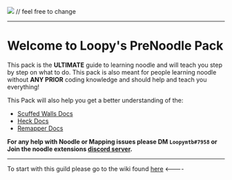 ![](https://repository-images.githubusercontent.com/481004543/6b52096a-570e-41bb-bc45-4d1fea185889)
// feel free to change
___

# Welcome to Loopy's PreNoodle Pack
This pack is the __ULTIMATE__ guide to learning noodle and will teach you step by step on what to do. This pack is also meant for people learning noodle without __ANY PRIOR__ coding knowledge and should help and teach you everything!


This Pack will also help you get a better understanding of the:

* [Scuffed Walls Docs](https://github.com/thelightdesigner/ScuffedWalls/blob/main/Functions.md)
* [Heck Docs](https://github.com/Aeroluna/Heck/wiki)
* [Remapper Docs](https://github.com/Swifter1243/ReMapper/blob/master/examples.md)

__For any help with Noodle or Mapping issues please DM `Loopymtb#7958` or Join the noodle extensions [discord server](https://discord.gg/E2vQaBbYem).__
___

To start with this guild please go to the wiki found [here](https://github.com/Loopymtb/NoodleMappingGuild/wiki) <----
